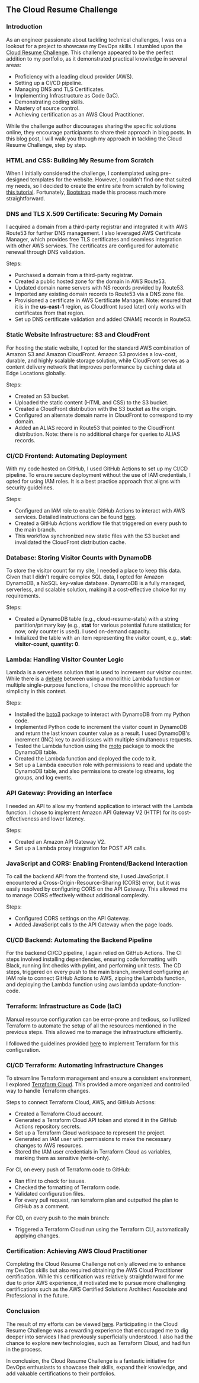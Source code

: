 ## The Cloud Resume Challenge

### Introduction
As an engineer passionate about tackling technical challenges, I was on a lookout for a project to showcase my DevOps skills. I stumbled upon the [Cloud Resume Challenge](https://cloudresumechallenge.dev/docs/the-challenge/aws/). This challenge appeared to be the perfect addition to my portfolio, as it demonstrated practical knowledge in several areas:

- Proficiency with a leading cloud provider (AWS).
- Setting up a CI/CD pipeline.
- Managing DNS and TLS Certificates.
- Implementing Infrastructure as Code (IaC).
- Demonstrating coding skills.
- Mastery of source control.
- Achieving certification as an AWS Cloud Practitioner.

While the challenge author discourages sharing the specific solutions online, they encourage participants to share their approach in blog posts. In this blog post, I will walk you through my approach in tackling the Cloud Resume Challenge, step by step.

### HTML and CSS: Building My Resume from Scratch
When I initially considered the challenge, I contemplated using pre-designed templates for the website. However, I couldn't find one that suited my needs, so I decided to create the entire site from scratch by following [this tutorial](https://w3collective.com/html-resume-bootstrap/). Fortunately, [Bootstrap](https://getbootstrap.com/) made this process much more straightforward.


### DNS and TLS X.509 Certificate: Securing My Domain
I acquired a domain from a third-party registrar and integrated it with AWS Route53 for further DNS management. I also leveraged AWS Certificate Manager, which provides free TLS certificates and seamless integration with other AWS services. The certificates are configured for automatic renewal through DNS validation.

Steps:

- Purchased a domain from a third-party registrar.
- Created a public hosted zone for the domain in AWS Route53.
- Updated domain name servers with NS records provided by Route53.
- Imported any existing domain records to Route53 via a DNS zone file.
- Provisioned a certificate in AWS Certificate Manager. Note: ensured that it is in the **us-east-1** region,  as Cloudfront (used later) only works with certificates from that region.
- Set up DNS certificate validation and added CNAME records in Route53.


### Static Website Infrastructure: S3 and CloudFront
For hosting the static website, I opted for the standard AWS combination of Amazon S3 and Amazon CloudFront. Amazon S3 provides a low-cost, durable, and highly scalable storage solution, while CloudFront serves as a content delivery network that improves performance by caching data at Edge Locations globally.

Steps:

- Created an S3 bucket.
- Uploaded the static content (HTML and CSS) to the S3 bucket.
- Created a CloudFront distribution with the S3 bucket as the origin.
- Configured an alternate domain name in CloudFront to correspond to my domain.
- Added an ALIAS record in Route53 that pointed to the CloudFront distribution. Note: there is no additional charge for queries to ALIAS records.


### CI/CD Frontend: Automating Deployment
With my code hosted on GitHub, I used GitHub Actions to set up my CI/CD pipeline. To ensure secure deployment without the use of IAM credentials, I opted for using IAM roles. It is a best practice approach that aligns with security guidelines.

Steps:

- Configured an IAM role to enable GitHub Actions to interact with AWS services. Detailed instructions can be found [here](https://www.automat-it.com/post/using-github-actions-with-aws-iam-roles).
- Created a GitHub Actions workflow file that triggered on every push to the main branch.
- This workflow synchronized new static files with the S3 bucket and invalidated the CloudFront distribution cache.

### Database: Storing Visitor Counts with DynamoDB
To store the visitor count for my site, I needed a place to keep this data. Given that I didn't require complex SQL data, I opted for Amazon DynamoDB, a NoSQL key-value database. DynamoDB is a fully managed, serverless, and scalable solution, making it a cost-effective choice for my requirements.

Steps:

- Created a DynamoDB table (e.g., cloud-resume-stats) with a string partition/primary key (e.g., **stat** for various potential future statistics; for now, only counter is used). I used on-demand capacity.
- Initialized the table with an item representing the visitor count, e.g., **stat: visitor-count, quantity: 0**.

### Lambda: Handling Visitor Counter Logic
Lambda is a serverless solution that is used to increment our visitor counter. While there is a [debate](https://theburningmonk.com/2018/01/aws-lambda-should-you-have-few-monolithic-functions-or-many-single-purposed-functions/) between using a monolithic Lambda function or multiple single-purpose functions, I chose the monolithic approach for simplicity in this context.

Steps:

- Installed the [boto3](https://boto3.amazonaws.com/v1/documentation/api/latest/index.html) package to interact with DynamoDB from my Python code.
- Implemented Python code to increment the visitor count in DynamoDB and return the last known counter value as a result. I used DynamoDB's increment (INC) key to avoid issues with multiple simultaneous requests.
- Tested the Lambda function using the [moto](https://pypi.org/project/moto/) package to mock the DynamoDB table.
- Created the Lambda function and deployed the code to it.
- Set up a Lambda execution role with permissions to read and update the DynamoDB table, and also permissions to create log streams, log groups, and log events.

### API Gateway: Providing an Interface
I needed an API to allow my frontend application to interact with the Lambda function. I chose to implement Amazon API Gateway V2 (HTTP) for its cost-effectiveness and lower latency.

Steps:

- Created an Amazon API Gateway V2.
- Set up a Lambda proxy integration for POST API calls.

### JavaScript and CORS: Enabling Frontend/Backend Interaction
To call the backend API from the frontend site, I used JavaScript. I encountered a Cross-Origin-Resource-Sharing (CORS) error, but it was easily resolved by configuring CORS on the API Gateway. This allowed me to manage CORS effectively without additional complexity.

Steps:

- Configured CORS settings on the API Gateway.
- Added JavaScript calls to the API Gateway when the page loads.


### CI/CD Backend: Automating the Backend Pipeline
For the backend CI/CD pipeline, I again relied on GitHub Actions. The CI steps involved installing dependencies, ensuring code formatting with Black, running lint checks with pylint, and performing unit tests.
The CD steps, triggered on every push to the main branch, involved configuring an IAM role to connect GitHub Actions to AWS, zipping the Lambda function, and deploying the Lambda function using aws lambda update-function-code.

### Terraform: Infrastructure as Code (IaC)
Manual resource configuration can be error-prone and tedious, so I utilized Terraform to automate the setup of all the resources mentioned in the previous steps. This allowed me to manage the infrastructure efficiently.

I followed the guidelines provided [here](https://cloudresumechallenge.dev/docs/extensions/terraform-getting-started/) to implement Terraform for this configuration.

### CI/CD Terraform: Automating Infrastructure Changes
To streamline Terraform management and ensure a consistent environment, I explored [Terraform Cloud](https://developer.hashicorp.com/terraform/tutorials/cloud-get-started). This provided a more organized and controlled way to handle Terraform changes.

Steps to connect Terraform Cloud, AWS, and GitHub Actions:

- Created a Terraform Cloud account.
- Generated a Terraform Cloud API token and stored it in the GitHub Actions repository secrets.
- Set up a Terraform Cloud workspace to represent the project.
- Generated an IAM user with permissions to make the necessary changes to AWS resources.
- Stored the IAM user credentials in Terraform Cloud as variables, marking them as sensitive (write-only).

For CI, on every push of Terraform code to GitHub:

- Ran tflint to check for issues.
- Checked the formatting of Terraform code.
- Validated configuration files.
- For every pull request, ran terraform plan and outputted the plan to GitHub as a comment.

For CD, on every push to the main branch:

- Triggered a Terraform Cloud run using the Terraform CLI, automatically applying changes.

### Certification: Achieving AWS Cloud Practitioner
Completing the Cloud Resume Challenge not only allowed me to enhance my DevOps skills but also required obtaining the AWS Cloud Practitioner certification.
While this certification was relatively straightforward for me due to prior AWS experience, it motivated me to pursue more challenging certifications such as the AWS Certified Solutions Architect Associate and Professional in the future.

### Conclusion
The result of my efforts can be viewed [here](https://ademirovic.com). Participating in the Cloud Resume Challenge was a rewarding experience that encouraged me to dig deeper into services I had previously superficially understood. I also had the chance to explore new technologies, such as Terraform Cloud, and had fun in the process.

In conclusion, the Cloud Resume Challenge is a fantastic initiative for DevOps enthusiasts to showcase their skills, expand their knowledge, and add valuable certifications to their portfolios.
